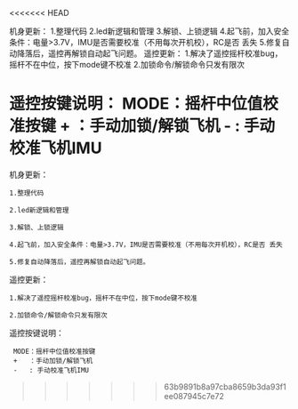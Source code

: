 <<<<<<< HEAD
﻿

机身更新：
    1.整理代码
    2.led新逻辑和管理
    3.解锁、上锁逻辑
    4.起飞前，加入安全条件：电量>3.7V，IMU是否需要校准（不用每次开机校），RC是否 丢失
    5.修复自动降落后，遥控再解锁自动起飞问题。
遥控更新：
    1.解决了遥控摇杆校准bug，摇杆不在中位，按下mode键不校准
    2.加锁命令/解锁命令只发有限次


遥控按键说明：
     MODE：摇杆中位值校准按键
     +   ：手动加锁/解锁飞机
     -   : 手动校准飞机IMU
=======

机身更新：

    1.整理代码
    
    2.led新逻辑和管理
    
    3.解锁、上锁逻辑
    
    4.起飞前，加入安全条件：电量>3.7V，IMU是否需要校准（不用每次开机校），RC是否 丢失
    
    5.修复自动降落后，遥控再解锁自动起飞问题。
    
遥控更新：

    1.解决了遥控摇杆校准bug，摇杆不在中位，按下mode键不校准
    
    2.加锁命令/解锁命令只发有限次
    


遥控按键说明：

     MODE：摇杆中位值校准按键
     +   ：手动加锁/解锁飞机
     -   : 手动校准飞机IMU

>>>>>>> 63b9891b8a97cba8659b3da93f1ee087945c7e72
